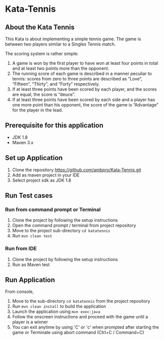 # Kata-Tennis

## About the Kata Tennis

This Kata is about implementing a simple tennis game. The game is between two players similar to a Singles Tennis match.

The scoring system is rather simple:

1. A game is won by the first player to have won at least four points in total and at least two points more than the opponent.
2. The running score of each game is described in a manner peculiar to tennis: scores from zero to three points are described as “Love”, “Fifteen”, “Thirty”, and “Forty” respectively.
3. If at least three points have been scored by each player, and the scores are equal, the score is “deuce”.
4. If at least three points have been scored by each side and a player has one more point than his opponent, the score of the game is “Advantage” for the player in the lead.

## Prerequisite for this application

- JDK 1.8 
- Maven 3.x

## Set up Application

1. Clone the repository https://github.com/ambpro/Kata-Tennis.git
2. Add as maven project in your IDE
3. Select project sdk as JDK 1.8

## Run Test cases
### Run from command prompt or Terminal

1. Clone the project by following the setup instructions
2. Open the command prompt / terminal from project repository
3. Move to the project sub-directory `cd katatennis`
3. Run `mvn clean test`

### Run from IDE

1. Clone the project by following the setup instructions
2. Run as Maven test

## Run Application
From console,

1. Move to the sub-directory `cd katatennis` from the project repository
2. Run `mvn clean install` to build the application
3. Launch the application using `mvn exec:java`
4. Follow the onscreen instructions and proceed with the game until a player is a winner
5. You can exit anytime by using 'C' or 'c' when prompted after starting the game or Terminate using abort command (Ctrl+C / Command+C)
